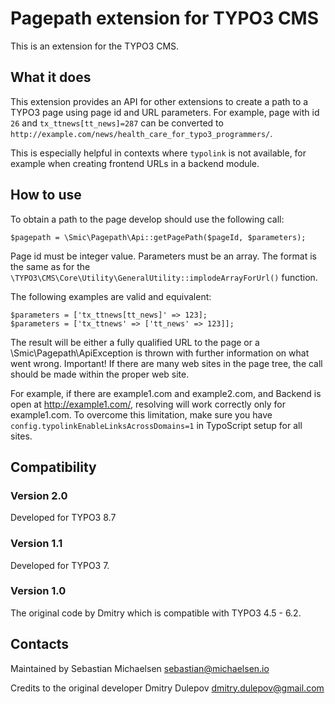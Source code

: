 # Pagepath extension for TYPO3 CMS

This is an extension for the TYPO3 CMS.

## What it does

This extension provides an API for other extensions to create a path to a TYPO3 page using page id and URL parameters.
For example, page with id `26` and `tx_ttnews[tt_news]=287` can be converted to `http://example.com/news/health_care_for_typo3_programmers/`.

This is especially helpful in contexts where `typolink` is not available, for example when creating frontend URLs in a backend module.
 
## How to use

To obtain a path to the page develop should use the following call:

`$pagepath = \Smic\Pagepath\Api::getPagePath($pageId, $parameters);`

Page id must be integer value. Parameters must be an array. The format is the same as for the `\TYPO3\CMS\Core\Utility\GeneralUtility::implodeArrayForUrl()` function.

The following examples are valid and equivalent:

    $parameters = ['tx_ttnews[tt_news]' => 123];
    $parameters = ['tx_ttnews' => ['tt_news' => 123]];
    
The result will be either a fully qualified URL to the page or a \Smic\Pagepath\ApiException is thrown with further information on what went wrong.
Important! If there are many web sites in the page tree, the call should be made within the proper web site.

For example, if there are example1.com and example2.com, and Backend is open at http://example1.com/, resolving will work correctly only for example1.com. To overcome this limitation, make sure you have `config.typolinkEnableLinksAcrossDomains=1` in TypoScript setup for all sites.

## Compatibility

### Version 2.0

Developed for TYPO3 8.7

### Version 1.1

Developed for TYPO3 7.

### Version 1.0

The original code by Dmitry which is compatible with TYPO3 4.5 - 6.2.

## Contacts

Maintained by Sebastian Michaelsen <sebastian@michaelsen.io>

Credits to the original developer Dmitry Dulepov <dmitry.dulepov@gmail.com>
